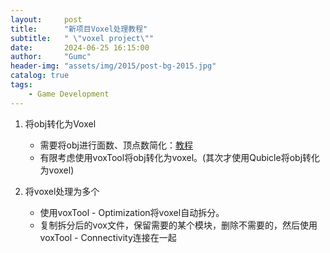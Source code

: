 ```yaml
---
layout:     post
title:      "新项目Voxel处理教程"
subtitle:   " \"voxel project\""
date:       2024-06-25 16:15:00
author:     "Gumc"
header-img: "assets/img/2015/post-bg-2015.jpg"
catalog: true
tags:
    - Game Development
---
```

1. 将obj转化为Voxel

   - 需要将obj进行面数、顶点数简化：[教程](https://www.youtube.com/watch?v=Erstqc5uSxU)
   - 有限考虑使用voxTool将obj转化为voxel。(其次才使用Qubicle将obj转化为voxel)
2. 将voxel处理为多个

   - 使用voxTool - Optimization将voxel自动拆分。
   - 复制拆分后的vox文件，保留需要的某个模块，删除不需要的，然后使用voxTool - Connectivity连接在一起
